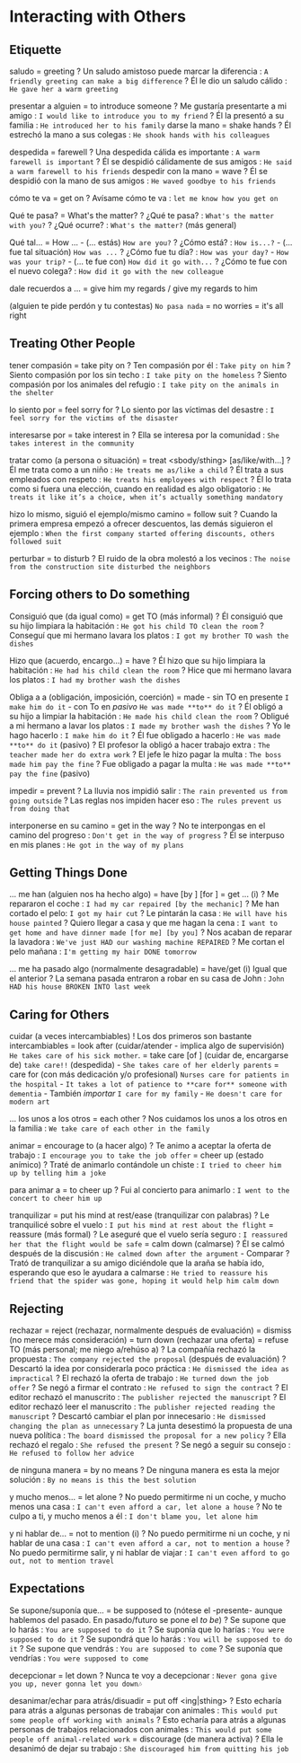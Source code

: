 # Interacting with Others


## Etiquette

saludo = greeting
    ? Un saludo amistoso puede marcar la diferencia : `A friendly greeting can make a big difference`
    ? Él le dio un saludo cálido : `He gave her a warm greeting`

presentar a alguien = to introduce someone
    ? Me gustaría presentarte a mi amigo : `I would like to introduce you to my friend`
    ? Él la presentó a su familia : `He introduced her to his family`
darse la mano = shake hands
    ? Él estrechó la mano a sus colegas : `He shook hands with his colleagues`

despedida = farewell
    ? Una despedida cálida es importante : `A warm farewell is important`
    ? Él se despidió cálidamente de sus amigos : `He said a warm farewell to his friends`
despedir con la mano = wave
    ? Él se despidió con la mano de sus amigos : `He waved goodbye to his friends`

cómo te va = get on
    ? Avísame cómo te va : `let me know how you get on`

Qué te pasa? = What's the matter?
    ? ¿Qué te pasa? : `What's the matter with you?`
    ? ¿Qué ocurre? : `What's the matter?` (más general)

Qué tal...
    = How ...
        - (... estás) `How are you?`
        ? ¿Cómo está? : `How is...?`
        - (... fue tal situación) `How was ...`
        ? ¿Cómo fue tu día? : `How was your day?` - `How was your trip?`
        - (... te fue con) `How did it go with...`
        ? ¿Cómo te fue con el nuevo colega? : `How did it go with the new colleague`

dale recuerdos a ... = give him my regards / give my regards to him

(alguien te pide perdón y tu contestas) `No pasa nada`
    = no worries
    = it's all right


## Treating Other People

tener compasión = take pity on
    ? Ten compasión por él : `Take pity on him`
    ? Siento compasión por los sin techo : `I take pity on the homeless`
    ? Siento compasión por los animales del refugio : `I take pity on the animals in the shelter`

lo siento por
    = feel sorry for <sbody>
    ? Lo siento por las víctimas del desastre : `I feel sorry for the victims of the disaster`

interesarse por = take interest in
    ? Ella se interesa por la comunidad : `She takes interest in the community`

tratar como (a persona o situación)
    = treat <sbody/sthing> [as/like/with...]
    ? Él me trata como a un niño : `He treats me as/like a child`
    ? Él trata a sus empleados con respeto : `He treats his employees with respect`
    ? Él lo trata como si fuera una elección, cuando en realidad es algo obligatorio : `He treats it like it’s a choice, when it’s actually something mandatory`

hizo lo mismo, siguió el ejemplo/mismo camino = follow suit
    ? Cuando la primera empresa empezó a ofrecer descuentos, las demás siguieron el ejemplo : `When the first company started offering discounts, others followed suit`


perturbar
    = to disturb
    ? El ruido de la obra molestó a los vecinos : `The noise from the construction site disturbed the neighbors`

## Forcing others to Do something

Consiguió que <alguien> <hiciera algo> (da igual como)
    = get <sbody> TO <base> <sthing> (más informal)
    ? Él consiguió que su hijo limpiara la habitación : `He got his child TO clean the room`
    ? Conseguí que mi hermano lavara los platos : `I got my brother TO wash the dishes`

Hizo que <alguien> <hiciera algo> (acuerdo, encargo...)
    = have <sbody> <base> <sthing>
    ? Él hizo que su hijo limpiara la habitación : `He had his child clean the room`
    ? Hice que mi hermano lavara los platos : `I had my brother wash the dishes`


Obliga a <alguien> a <hacer algo> (obligación, imposición, coerción)
    = made <sbody> <base> <sthing>
        - sin TO en presente `I make him do it`
        - con To en _pasivo_ `He was made **to** do it`
    ? Él obligó a su hijo a limpiar la habitación : `He made his child clean the room`
    ? Obligué a mi hermano a lavar los platos : `I made my brother wash the dishes`
    ? Yo le hago hacerlo : `I make him do it`
    ? Él fue obligado a hacerlo : `He was made **to** do it` (pasivo)
    ? El profesor la obligó a hacer trabajo extra : `The teacher made her do extra work`
    ? El jefe le hizo pagar la multa : `The boss made him pay the fine`
    ? Fue obligado a pagar la multa : `He was made **to** pay the fine` (pasivo)


impedir = prevent
    ? La lluvia nos impidió salir : `The rain prevented us from going outside`
    ? Las reglas nos impiden hacer eso : `The rules prevent us from doing that`

interponerse en su camino = get in the way
    ? No te interpongas en el camino del progreso : `Don't get in the way of progress`
    ? Él se interpuso en mis planes : `He got in the way of my plans`


## Getting Things Done

... me han <hecho algo> (alguien nos ha hecho algo)
    = have <sthing> <done> [by <sbody>] [for <sbody>]
    = get ... (i)
    ? Me repararon el coche : `I had my car repaired [by the mechanic]`
    ? Me han cortado el pelo: `I got my hair cut`
    ? Le pintarán la casa : `He will have his house painted`
    ? Quiero llegar a casa y que me hagan la cena : `I want to get home and have dinner made [for me] [by you]`
    ? Nos acaban de reparar la lavadora : `We've just HAD our washing machine REPAIRED`
    ? Me cortan el pelo mañana : `I'm getting my hair DONE tomorrow`

... me ha pasado algo (normalmente desagradable)
    = have/get <sthing> <done> (i) Igual que el anterior
    ? La semana pasada entraron a robar en su casa de John : `John HAD his house BROKEN INTO last week`



## Caring for Others

cuidar (a veces intercambiables)
    ! Los dos primeros son bastante intercambiables
    = look after (cuidar/atender - implica algo de supervisión) `He takes care of his sick mother`.
    = take care [of <sbody>] (cuidar de, encargarse de) `take care!!` (despedida) - `She takes care of her elderly parents`
    = care for (con más dedicación y/o profesional) `Nurses care for patients in the hospital` - `It takes a lot of patience to **care for** someone with dementia`
        - También _importar_ `I care for my family` - `He doesn't care for modern art`

... los unos a los otros
    = each other
    ? Nos cuidamos los unos a los otros en la familia : `We take care of each other in the family`

animar
    = encourage <sbody> to (a hacer algo)
    ? Te animo a aceptar la oferta de trabajo : `I encourage you to take the job offer`
    = cheer up (estado anímico)
    ? Traté de animarlo contándole un chiste : `I tried to cheer him up by telling him a joke`

para animar a =  to cheer up
    ? Fui al concierto para animarlo : `I went to the concert to cheer him up`

tranquilizar
    = put his mind at rest/ease (tranquilizar con palabras)
    ? Le tranquilicé sobre el vuelo : `I put his mind at rest about the flight`
    = reassure (más formal)
    ? Le aseguré que el vuelo sería seguro : `I reassured her that the flight would be safe`
    = calm down (calmarse)
    ? Él se calmó después de la discusión : `He calmed down after the argument`
        - Comparar
    ? Trató de tranquilizar a su amigo diciéndole que la araña se había ido, esperando que eso le ayudara a calmarse : `He tried to reassure his friend that the spider was gone, hoping it would help him calm down`

## Rejecting

rechazar
    = reject <ing> (rechazar, normalmente después de evaluación)
    = dismiss <ing> (no merece más consideración)
    = turn down (rechazar una oferta)
    = refuse TO <base> (más personal; me niego a/rehúso a)
    ? La compañía rechazó la propuesta : `The company rejected the proposal` (después de evaluación)
    ? Descartó la idea por considerarla poco práctica : `He dismissed the idea as impractical`
    ? El rechazó la oferta de trabajo : `He turned down the job offer`
    ? Se negó a firmar el contrato : `He refused to sign the contract`
    ? El editor rechazó el manuscrito : `The publisher rejected the manuscript`
    ? El editor rechazó leer el manuscrito : `The publisher rejected reading the manuscript`
    ? Descartó cambiar el plan por innecesario : `He dismissed changing the plan as unnecessary`
    ? La junta desestimó la propuesta de una nueva política : `The board dismissed the proposal for a new policy`
    ? Ella rechazó el regalo : `She refused the present`
    ? Se negó a seguir su consejo : `He refused to follow her advice`

de ninguna manera = by no means
    ? De ninguna manera es esta la mejor solución : `By no means is this the best solution`

y mucho menos...
    = let alone
    ? No puedo permitirme ni un coche, y mucho menos una casa : `I can't even afford a car, let alone a house`
    ? No te culpo a ti, y mucho menos a él : `I don't blame you, let alone him`

y ni hablar de...
    = not to mention (i)
    ? No puedo permitirme ni un coche, y ni hablar de una casa : `I can't even afford a car, not to mention a house`
    ? No puedo permitirme salir, y ni hablar de viajar : `I can't even afford to go out, not to mention travel`

## Expectations

Se supone/suponía que...
    = be supposed to <base>  (nótese el <base> -presente- aunque hablemos del pasado. En pasado/futuro se pone el _to be_)
    ? Se supone que lo harás : `You are supposed to do it`
    ? Se suponía que lo harías : `You were supposed to do it`
    ? Se supondrá que lo harás : `You will be supposed to do it`
    ? Se supone que vendrás : `You are supposed to come`
    ? Se suponía que vendrías : `You were supposed to come`

decepcionar = let down
    ? Nunca te voy a decepcionar : `Never gona give you up, never gonna let you down🎶`


desanimar/echar para atrás/disuadir
    = put <sbody> off <ing|sthing>
    ? Esto echaría para atrás a algunas personas de trabajar con animales : `This would put some people off working with animals`
    ? Esto echaría para atrás a algunas personas de trabajos relacionados con animales : `This would put some people off animal-related work`
    = discourage (de manera activa)
    ? Ella le desanimó de dejar su trabajo : `She discouraged him from quitting his job`
